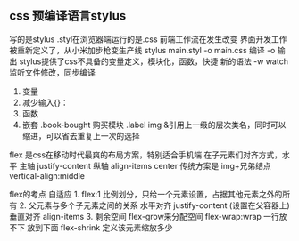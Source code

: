 ## css 预编译语言stylus
写的是stylus .styl在浏览器端运行的是.css
前端工作流在发生改变
界面开发工作被重新定义了，从小米加步枪变生产线
stylus main.styl -o main.css
编译 -o 输出
stylus提供了css不具备的变量定义，模块化，函数，快捷 新的语法
-w watch 监听文件修改，同步编译

1. 变量
2. 减少输入{}：
3. 函数
4. 嵌套
   .book-bought 购买模块
    .label
       img
   &引用上一级的层次类名，同时可以缩进，可以省去重复上一次的选择
 
 flex 是css在移动时代最爽的布局方案，特别适合手机端
 在子元素们对齐方式，水平 主轴 justify-content
 纵轴 align-items center
 传统方案是 img+兄弟结点 vertical-align:middle

 flex的考点 自适应
    1. flex:1 比例划分，只给一个元素设置，占据其他元素之外的所有
    2. 父元素与多个子元素之间的关系
        水平对齐 justify-content (设置在父容器上)
        垂直对齐 align-items
    3. 剩余空间 flex-grow来分配空间  flex-wrap:wrap 一行放不下 放到下面
    flex-shrink 定义该元素缩放多少